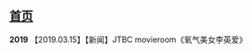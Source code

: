 **[首页](https://docs.qq.com/doc/DVWJQVm5mS3FQbnBY)**
------------------------------------------------------------------------------------------------------------------------------------------
**2019**
【2019.03.15】【新闻】JTBC movieroom《氧气美女李英爱》
